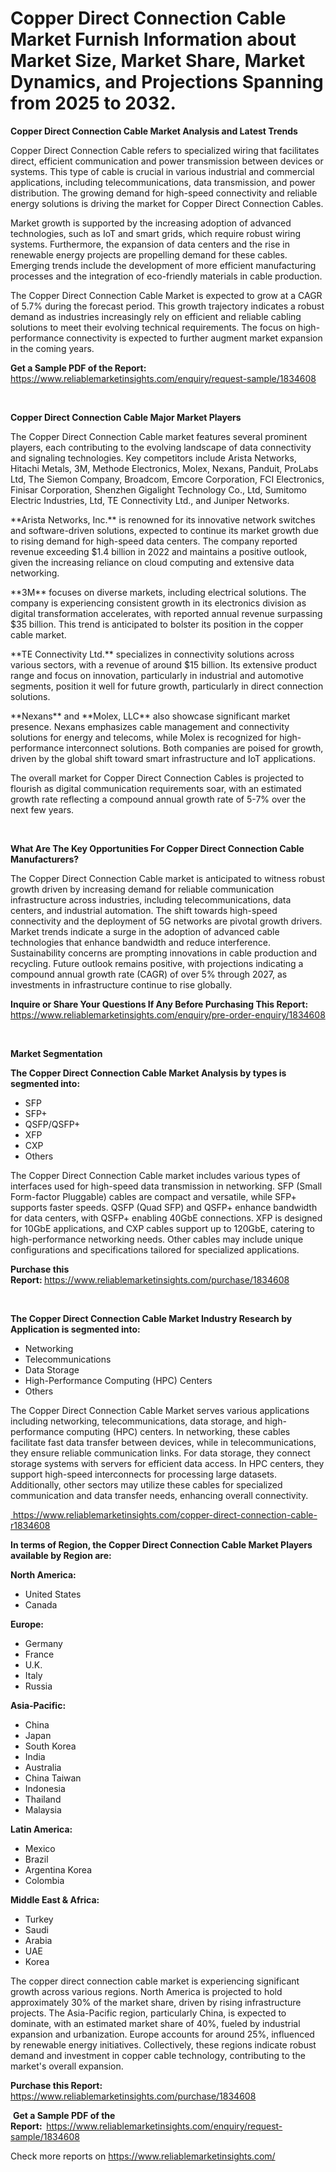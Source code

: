 <p><h1>Copper Direct Connection Cable Market Furnish Information about Market Size, Market Share, Market Dynamics, and Projections Spanning from 2025 to 2032.</h1></p><p><strong>Copper Direct Connection Cable Market Analysis and Latest Trends</strong></p>
<p><p>Copper Direct Connection Cable refers to specialized wiring that facilitates direct, efficient communication and power transmission between devices or systems. This type of cable is crucial in various industrial and commercial applications, including telecommunications, data transmission, and power distribution. The growing demand for high-speed connectivity and reliable energy solutions is driving the market for Copper Direct Connection Cables.</p><p>Market growth is supported by the increasing adoption of advanced technologies, such as IoT and smart grids, which require robust wiring systems. Furthermore, the expansion of data centers and the rise in renewable energy projects are propelling demand for these cables. Emerging trends include the development of more efficient manufacturing processes and the integration of eco-friendly materials in cable production. </p><p>The Copper Direct Connection Cable Market is expected to grow at a CAGR of 5.7% during the forecast period. This growth trajectory indicates a robust demand as industries increasingly rely on efficient and reliable cabling solutions to meet their evolving technical requirements. The focus on high-performance connectivity is expected to further augment market expansion in the coming years.</p></p>
<p><strong>Get a Sample PDF of the Report:&nbsp;</strong> <a href="https://www.reliablemarketinsights.com/enquiry/request-sample/1834608?utm_campaign=3558&utm_medium=2&utm_source=Github&utm_content=ia&utm_term=06042025&utm_id=copper-direct-connection-cable">https://www.reliablemarketinsights.com/enquiry/request-sample/1834608</a></p>
<p>&nbsp;</p>
<p><strong>Copper Direct Connection Cable Major Market Players</strong></p>
<p><p>The Copper Direct Connection Cable market features several prominent players, each contributing to the evolving landscape of data connectivity and signaling technologies. Key competitors include Arista Networks, Hitachi Metals, 3M, Methode Electronics, Molex, Nexans, Panduit, ProLabs Ltd, The Siemon Company, Broadcom, Emcore Corporation, FCI Electronics, Finisar Corporation, Shenzhen Gigalight Technology Co., Ltd, Sumitomo Electric Industries, Ltd, TE Connectivity Ltd., and Juniper Networks.</p><p>**Arista Networks, Inc.** is renowned for its innovative network switches and software-driven solutions, expected to continue its market growth due to rising demand for high-speed data centers. The company reported revenue exceeding $1.4 billion in 2022 and maintains a positive outlook, given the increasing reliance on cloud computing and extensive data networking.</p><p>**3M** focuses on diverse markets, including electrical solutions. The company is experiencing consistent growth in its electronics division as digital transformation accelerates, with reported annual revenue surpassing $35 billion. This trend is anticipated to bolster its position in the copper cable market.</p><p>**TE Connectivity Ltd.** specializes in connectivity solutions across various sectors, with a revenue of around $15 billion. Its extensive product range and focus on innovation, particularly in industrial and automotive segments, position it well for future growth, particularly in direct connection solutions.</p><p>**Nexans** and **Molex, LLC** also showcase significant market presence. Nexans emphasizes cable management and connectivity solutions for energy and telecoms, while Molex is recognized for high-performance interconnect solutions. Both companies are poised for growth, driven by the global shift toward smart infrastructure and IoT applications.</p><p>The overall market for Copper Direct Connection Cables is projected to flourish as digital communication requirements soar, with an estimated growth rate reflecting a compound annual growth rate of 5-7% over the next few years.</p></p>
<p>&nbsp;</p>
<p><strong>What Are The Key Opportunities For Copper Direct Connection Cable Manufacturers?</strong></p>
<p><p>The Copper Direct Connection Cable market is anticipated to witness robust growth driven by increasing demand for reliable communication infrastructure across industries, including telecommunications, data centers, and industrial automation. The shift towards high-speed connectivity and the deployment of 5G networks are pivotal growth drivers. Market trends indicate a surge in the adoption of advanced cable technologies that enhance bandwidth and reduce interference. Sustainability concerns are prompting innovations in cable production and recycling. Future outlook remains positive, with projections indicating a compound annual growth rate (CAGR) of over 5% through 2027, as investments in infrastructure continue to rise globally.</p></p>
<p><strong>Inquire or Share Your Questions If Any Before Purchasing This Report:</strong> <a href="https://www.reliablemarketinsights.com/enquiry/pre-order-enquiry/1834608?utm_campaign=3558&utm_medium=2&utm_source=Github&utm_content=ia&utm_term=06042025&utm_id=copper-direct-connection-cable">https://www.reliablemarketinsights.com/enquiry/pre-order-enquiry/1834608</a></p>
<p>&nbsp;</p>
<p><strong>Market Segmentation</strong></p>
<p><strong>The Copper Direct Connection Cable Market Analysis by types is segmented into:</strong></p>
<p><ul><li>SFP</li><li>SFP+</li><li>QSFP/QSFP+</li><li>XFP</li><li>CXP</li><li>Others</li></ul></p>
<p><p>The Copper Direct Connection Cable market includes various types of interfaces used for high-speed data transmission in networking. SFP (Small Form-factor Pluggable) cables are compact and versatile, while SFP+ supports faster speeds. QSFP (Quad SFP) and QSFP+ enhance bandwidth for data centers, with QSFP+ enabling 40GbE connections. XFP is designed for 10GbE applications, and CXP cables support up to 120GbE, catering to high-performance networking needs. Other cables may include unique configurations and specifications tailored for specialized applications.</p></p>
<p><strong>Purchase this Report:&nbsp;</strong><a href="https://www.reliablemarketinsights.com/purchase/1834608?utm_campaign=3558&utm_medium=2&utm_source=Github&utm_content=ia&utm_term=06042025&utm_id=copper-direct-connection-cable">https://www.reliablemarketinsights.com/purchase/1834608</a></p>
<p>&nbsp;</p>
<p><strong>The Copper Direct Connection Cable Market Industry Research by Application is segmented into:</strong></p>
<p><ul><li>Networking</li><li>Telecommunications</li><li>Data Storage</li><li>High-Performance Computing (HPC) Centers</li><li>Others</li></ul></p>
<p><p>The Copper Direct Connection Cable Market serves various applications including networking, telecommunications, data storage, and high-performance computing (HPC) centers. In networking, these cables facilitate fast data transfer between devices, while in telecommunications, they ensure reliable communication links. For data storage, they connect storage systems with servers for efficient data access. In HPC centers, they support high-speed interconnects for processing large datasets. Additionally, other sectors may utilize these cables for specialized communication and data transfer needs, enhancing overall connectivity.</p></p>
<p><a href="https://www.reliablemarketinsights.com/copper-direct-connection-cable-r1834608?utm_campaign=3558&utm_medium=2&utm_source=Github&utm_content=ia&utm_term=06042025&utm_id=copper-direct-connection-cable">&nbsp;https://www.reliablemarketinsights.com/copper-direct-connection-cable-r1834608</a></p>
<p><strong>In terms of Region, the Copper Direct Connection Cable Market Players available by Region are:</strong></p>
<p>
    <p> <strong> North America: </strong>
        <ul>
            <li>United States</li>
            <li>Canada</li>
        </ul>
        </p> 
    <p> <strong> Europe: </strong>
        <ul>
            <li>Germany</li>
            <li>France</li>
            <li>U.K.</li>
            <li>Italy</li>
            <li>Russia</li>
        </ul>
        </p> 
    <p> <strong> Asia-Pacific: </strong>
        <ul>
            <li>China</li>
            <li>Japan</li>
            <li>South Korea</li>
            <li>India</li>
            <li>Australia</li>
            <li>China Taiwan</li>
            <li>Indonesia</li>
            <li>Thailand</li>
            <li>Malaysia</li>
        </ul>
        </p> 
    <p> <strong> Latin America: </strong>
        <ul>
            <li>Mexico</li>
            <li>Brazil</li>
            <li>Argentina Korea</li>
            <li>Colombia</li>
        </ul>
        </p> 
    <p> <strong> Middle East & Africa: </strong>
        <ul>
            <li>Turkey</li>
            <li>Saudi</li>
            <li>Arabia</li>
            <li>UAE</li>
            <li>Korea</li>
        </ul>
    </p>
    </p>
<p><p>The copper direct connection cable market is experiencing significant growth across various regions. North America is projected to hold approximately 30% of the market share, driven by rising infrastructure projects. The Asia-Pacific region, particularly China, is expected to dominate, with an estimated market share of 40%, fueled by industrial expansion and urbanization. Europe accounts for around 25%, influenced by renewable energy initiatives. Collectively, these regions indicate robust demand and investment in copper cable technology, contributing to the market's overall expansion.</p></p>
<p><strong>Purchase this Report: </strong><a href="https://www.reliablemarketinsights.com/purchase/1834608?utm_campaign=3558&utm_medium=2&utm_source=Github&utm_content=ia&utm_term=06042025&utm_id=copper-direct-connection-cable">https://www.reliablemarketinsights.com/purchase/1834608</a></p>
<p>&nbsp;<strong>Get a Sample PDF of the Report:&nbsp;&nbsp;</strong><a href="https://www.reliablemarketinsights.com/enquiry/request-sample/1834608?utm_campaign=3558&utm_medium=2&utm_source=Github&utm_content=ia&utm_term=06042025&utm_id=copper-direct-connection-cable">https://www.reliablemarketinsights.com/enquiry/request-sample/1834608</a></p>
<p><strong></strong></p>
<p>Check more reports on <a href="https://www.reliablemarketinsights.com/?utm_campaign=3558&utm_medium=2&utm_source=Github&utm_content=ia&utm_term=06042025&utm_id=copper-direct-connection-cable">https://www.reliablemarketinsights.com/</a></p>